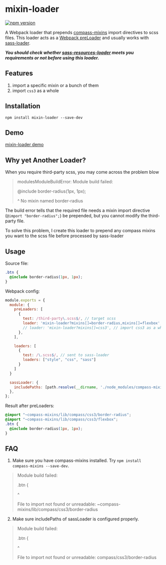 # mixin-loader
[![npm version](https://badge.fury.io/js/mixin-loader.svg)](https://badge.fury.io/js/mixin-loader)

A Webpack loader that prepends [compass-mixins](https://github.com/Igosuki/compass-mixins) import directives to scss files.
This loader acts as a [Webpack preLoader](http://webpack.github.io/docs/configuration.html#module-preloaders-module-postloaders) and usually works with [sass-loader](https://github.com/jtangelder/sass-loader).

***You should check whether [sass-resources-loader](https://www.npmjs.com/package/sass-resources-loader) meets you requirements or not before using this loader.***

## Features
1. import a specific mixin or a bunch of them
2. import `css3` as a whole

## Installation
`npm install mixin-loader --save-dev`

## Demo
[mixin-loader demo](https://github.com/legend80s/mixin-loader-demo)

## Why yet Another Loader?
When you require third-party scss, you may come across the problem blow

> modulesModuleBuildError: Module build failed:
>
> @include border-radius(1px, 1px);
>
>    ^
>  No mixin named border-radius

The build error tells that the required file needs a mixin import directive (`@import "border-radius";`) be prepended, but you cannot modify the third-party file.

To solve this problem, I create this loader to prepend any compass mixins you want to the scss file before processed by sass-loader

## Usage

Source file:

```css
.btn {
  @include border-radius(1px, 1px);
}
```

Webpack config:

```javascript
module.exports = {
  module: {
    preLoaders: [
      {
        test: /third-party\.scss$/, // target scss
        loader: 'mixin-loader?mixins[]=border-radius,mixins[]=flexbox', // import border-radius and flexbox
        // loader: 'mixin-loader?mixins[]=css3', // import css3 as a whole
      },
    ],

    loaders: [
      {
        test: /\.scss$/, // sent to sass-loader
        loaders: ["style", "css", "sass"]
      }
    ]
  }

  sassLoader: {
    includePaths: [path.resolve(__dirname, './node_modules/compass-mixins/lib')],
  },
};

```

Result after preLoaders:

```css
@import "~compass-mixins/lib/compass/css3/border-radius";
@import "~compass-mixins/lib/compass/css3/flexbox";
.btn {
  @include border-radius(1px, 1px);
}
```

## FAQ
1. Make sure you have compass-mixins installed. Try `npm install compass-mixins --save-dev`.
  > Module build failed:
  >
  > .btn {
  >
  > ^
  >
  >    File to import not found or unreadable: ~compass-mixins/lib/compass/css3/border-radius

2. Make sure includePaths of sassLoader is configured properly.
  > Module build failed:
  >
  > .btn {
  >
  > ^
  >
  >    File to import not found or unreadable: compass/css3/border-radius
